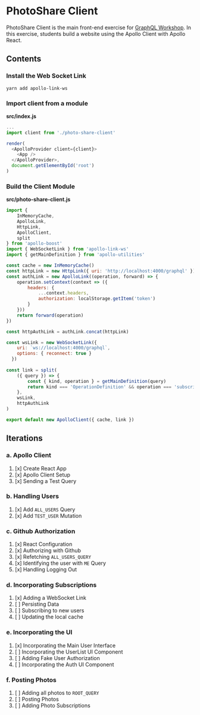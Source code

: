 PhotoShare Client
===============
PhotoShare Client is the main front-end  exercise for [GraphQL Workshop](https://www.graphqlworkshop.com). In this exercise, students build a website using the Apollo Client with Apollo React.

Contents
---------------

### Install the Web Socket Link

`yarn add apollo-link-ws`

### Import client from a module

__src/index.js__
```javascript
...
import client from './photo-share-client'

render(
  <ApolloProvider client={client}>
    <App />
  </ApolloProvider>,
  document.getElementById('root')
)  
```

### Build the Client Module

__src/photo-share-client.js__
```javascript
import { 
    InMemoryCache, 
    ApolloLink,
    HttpLink,
    ApolloClient,
    split
} from 'apollo-boost'
import { WebSocketLink } from 'apollo-link-ws'
import { getMainDefinition } from 'apollo-utilities'

const cache = new InMemoryCache()
const httpLink = new HttpLink({ uri: 'http://localhost:4000/graphql' })
const authLink = new ApolloLink((operation, forward) => {
    operation.setContext(context => ({
        headers: {
            ...context.headers,
            authorization: localStorage.getItem('token')
        }
    }))
    return forward(operation)
})

const httpAuthLink = authLink.concat(httpLink)

const wsLink = new WebSocketLink({
    uri: `ws://localhost:4000/graphql`,
    options: { reconnect: true }
  })
  
const link = split(
    ({ query }) => {
        const { kind, operation } = getMainDefinition(query)
        return kind === 'OperationDefinition' && operation === 'subscription'
    }, 
    wsLink,
    httpAuthLink
)

export default new ApolloClient({ cache, link })
```

Iterations
---------------

### a. Apollo Client

1. [x] Create React App
2. [x] Apollo Client Setup
3. [x] Sending a Test Query

### b. Handling Users

1. [x] Add `ALL_USERS` Query
2. [x] Add `TEST_USER` Mutation

### c. Github Authorization

1. [x] React Configuration
2. [x] Authorizing with Github
3. [x] Refetching `ALL_USERS_QUERY`
4. [x] Identifying the user with `ME` Query
5. [x] Handling Logging Out

### d. Incorporating Subscriptions

1. [x] Adding a WebSocket Link
2. [ ] Persisting Data
3. [ ] Subscribing to new users
4. [ ] Updating the local cache

### e. Incorporating the UI

1. [x] Incorporating the Main User Interface
2. [ ] Incorporating the UserList UI Component
3. [ ] Adding Fake User Authorization
4. [ ] Incorporating the Auth UI Component

### f. Posting Photos

1. [ ] Adding all photos to `ROOT_QUERY`
2. [ ] Posting Photos
3. [ ] Adding Photo Subscriptions
